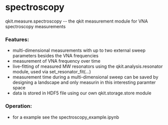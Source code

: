 # spectroscopy
qkit.measure.spectroscopy -- the qkit measurement module for VNA spectroscopy measurements

### Features:
  * multi-dimensional measurements with up to two external sweep parameters besides the
  VNA frequencies
  * measurement of VNA frequency over time
  * live-fitting of measured MW resonators using the qkit.analysis.resonator module, used
  via set_resonator_fit(...)
  * measurement time during a multi-dimensional sweep can be saved by designing a landscape
  and only measurin in this interesting paramter space
  * data is stored in HDF5 file using our own qkit.storage.store module
  
### Operation:
  * for a example see the spectroscopy_example.ipynb